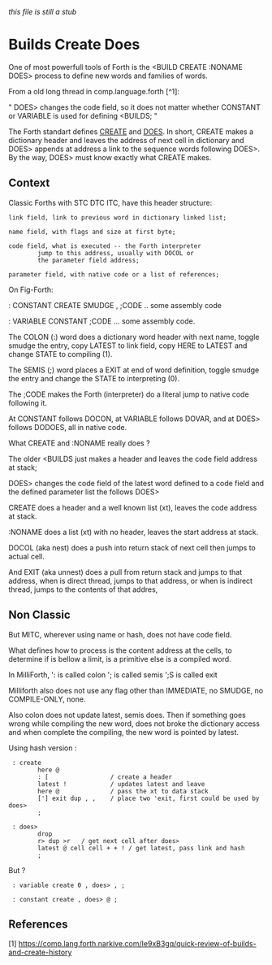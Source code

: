 _this file is still a stub_

# Builds Create Does

One of most powerfull tools of Forth is the 
    \<BUILD CREATE :NONAME DOES\>
    process to define new words and families of words.

From a old long thread in comp.language.forth [^1]: 

" DOES> changes the code field, 
    so it does not matter whether CONSTANT
    or VARIABLE is used for defining <BUILDS; "

The Forth standart defines [CREATE](https://forth-standard.org/standard/core/CREATE) and [DOES](https://forth-standard.org/standard/core/DOES). In short, CREATE makes a dictionary header and leaves the address of next cell in dictionary and DOES> appends at address a link to the sequence words following DOES>. By the way, DOES> must know exactly what CREATE makes.

## Context

Classic Forths with STC DTC ITC, have this header structure:
    
    link field, link to previous word in dictionary linked list;
    
    name field, with flags and size at first byte;
    
    code field, what is executed -- the Forth interpreter 
            jump to this address, usually with DOCOL or 
            the parameter field address;
    
    parameter field, with native code or a list of references;

On Fig-Forth:

: CONSTANT CREATE SMUDGE , ;CODE .. some assembly code
    
: VARIABLE CONSTANT ;CODE ... some assembly code.

The COLON (:) word does a dictionary word header with next name,
        toggle smudge the entry, copy LATEST to link field, copy HERE 
        to LATEST and change STATE to compiling (1).
    
The SEMIS (;) word places a EXIT at end of word definition, 
        toggle smudge the entry and change the STATE 
        to interpreting (0). 

The ;CODE makes the Forth (interpreter) do a literal jump to 
        native code following it. 

At CONSTANT follows DOCON, at VARIABLE follows DOVAR, 
        and at DOES> follows DODOES, all in native code.

What CREATE and :NONAME really does ?
    
The older <BUILDS just makes a header and leaves the code field 
        address at stack;
    
DOES> changes the code field of the latest word defined to a code
        field and the defined parameter list the follows DOES> 
        
CREATE does a header and a well known list (xt), 
        leaves the code address at stack.

:NONAME does a list (xt) with no header, leaves the start address 
        at stack.
    
DOCOL (aka nest) does a push into return stack of next cell then 
        jumps to actual cell. 
    
And EXIT (aka unnest) does a pull from return stack and jumps to 
    that address, when is direct thread, jumps to that address, or 
    when is indirect thread, jumps to the contents of that addres,

## Non Classic

But MITC, wherever using name or hash, does not have code field.
    
What defines how to process is the content address at the cells, to 
    determine if is bellow a limit, is a primitive else is a compiled 
    word.

In MilliForth, ': is called colon '; is called semis ';S is called exit

Milliforth also does not use any flag other than IMMEDIATE, 
    no SMUDGE, no COMPILE-ONLY, none. 

 Also colon does not update latest, semis does. Then if something 
    goes wrong while compiling the new word, does not broke 
    the dictionary access and when complete the compiling, the 
    new word is pointed by latest.

 Using hash version :

     : create 
            here @ 
            : [                 / create a header
            latest !            / updates latest and leave 
            here @              / pass the xt to data stack
            ['] exit dup , ,    / place two 'exit, first could be used by does>
            ;

     : does>
            drop
            r> dup >r   / get next cell after does>
            latest @ cell cell + + ! / get latest, pass link and hash
            ;

But ?

     : variable create 0 , does> , ;
     
     : constant create , does> @ ;
   
## References

[1] https://comp.lang.forth.narkive.com/Ie9xB3gq/quick-review-of-builds-and-create-history


